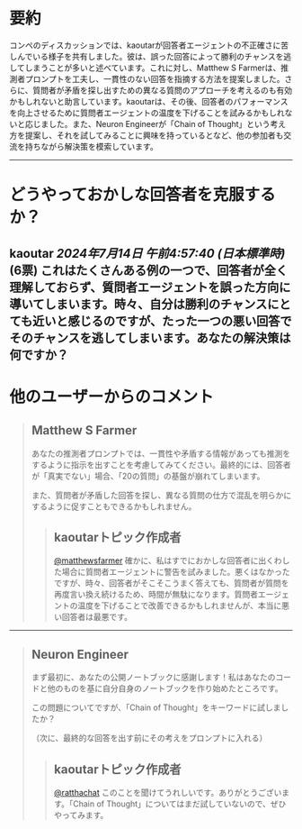 # 要約 
コンペのディスカッションでは、kaoutarが回答者エージェントの不正確さに苦しんでいる様子を共有しました。彼は、誤った回答によって勝利のチャンスを逃してしまうことが多いと述べています。これに対し、Matthew S Farmerは、推測者プロンプトを工夫し、一貫性のない回答を指摘する方法を提案しました。さらに、質問者が矛盾を探し出すための異なる質問のアプローチを考えるのも有効かもしれないと助言しています。kaoutarは、その後、回答者のパフォーマンスを向上させるために質問者エージェントの温度を下げることを試みるかもしれないと応じました。また、Neuron Engineerが「Chain of Thought」という考え方を提案し、それを試してみることに興味を持っているとなど、他の参加者も交流を持ちながら解決策を模索しています。

---
# どうやっておかしな回答者を克服するか？
**kaoutar** *2024年7月14日 午前4:57:40 (日本標準時)* (6票)
これはたくさんある例の一つで、回答者が全く理解しておらず、質問者エージェントを誤った方向に導いてしまいます。時々、自分は勝利のチャンスにとても近いと感じるのですが、たった一つの悪い回答でそのチャンスを逃してしまいます。あなたの解決策は何ですか？
---
 # 他のユーザーからのコメント
> ## Matthew S Farmer
> 
> あなたの推測者プロンプトでは、一貫性や矛盾する情報があっても推測をするように指示を出すことを考慮してみてください。最終的には、回答者が「真実でない」場合、「20の質問」の基盤が崩れてしまいます。 
> 
> また、質問者が矛盾した回答を探し、異なる質問の仕方で混乱を明らかにするように促すこともできるかもしれません。
>
> > ## kaoutarトピック作成者
> > 
> > [@matthewsfarmer](https://www.kaggle.com/matthewsfarmer) 確かに、私はすでにおかしな回答者に出くわした場合に質問者エージェントに警告を試みました。悪くはなかったですが、時々、回答者がそこそこうまく答えても、質問者が質問を再度言い換え続けるため、時間が無駄になります。質問者エージェントの温度を下げることで改善できるかもしれませんが、本当に悪い回答者は最悪です。
> > 
> > 
---
> ## Neuron Engineer
> 
> まず最初に、あなたの公開ノートブックに感謝します！私はあなたのコードと他のものを基に自分自身のノートブックを作り始めたところです。
> 
> この問題についてですが、「Chain of Thought」をキーワードに試しましたか？
> 
> （次に、最終的な回答を出す前にその考えをプロンプトに入れる）
>
> > ## kaoutarトピック作成者
> > 
> > [@ratthachat](https://www.kaggle.com/ratthachat) このことを聞けてうれしいです。ありがとうございます。「Chain of Thought」についてはまだ試していないので、ぜひやってみます。 
> > 
> >  >
